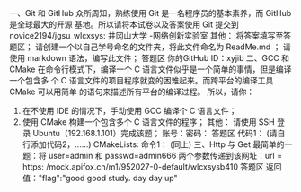 一、Git 和 GitHub
众所周知，熟练使用 Git 是一名程序员的基本素养，而 GitHub 是全球最大的开源
基地。所以请将本试卷以及答案使用 Git 提交到
novice2194/jgsu_wlcxsys: 井冈山大学 -网络创新实验室
其他：
将答案填写至答题区；
请创建一个以自己学号命名的文件夹，将此文件命名为 ReadMe.md ；
请使用 markdown 语法，编写此文件；
答题区
你的GitHub ID：xyjib
二、GCC 和 CMake
在命令行模式下，编译一个 C 语言文件似乎是一个简单的事情，但是编译一个包含多
个 C 语言文件的项目程序就变的困难起来。而跨平台的编译工具 CMake 可以用简单
的语句来描述所有平台的编译过程。
所以，请你：
1. 在不使用 IDE 的情况下，手动使用 GCC 编译个 C 语言文件；
2. 使用 CMake 构建一个包含多个 C 语言文件的程序；
其他：
请使用 SSH 登录 Ubuntu（192.168.1.101）完成该题；
账号：密码：
答题区
代码1：
(请自行添加代码2，......)
CMakeLists:
命令1：
(同上)
三、Http 与 Get
最简单的一题：将 user=admin 和 passwd=admin666 两个参数传递到该网址：url = https: /mock.apifox.cn/m1/952027-0-default/wlcxsysb410
答题区
返回值："flag":"good good study. day day up"
